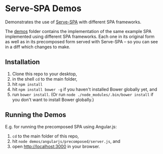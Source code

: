 # Serve-SPA Demos

Demonstrates the use of [Serve-SPA](https://github.com/analog-nico/serve-spa) with different SPA frameworks.

The [demos](demos/) folder contains the implementation of the same example SPA implemented using different SPA frameworks. Each one in its original form as well as in its precomposed form served with Serve-SPA – so you can see in a diff which changes to make.

## Installation

1. Clone this repo to your desktop,
2. in the shell `cd` to the main folder,
3. hit `npm install`
4. hit `npm install bower -g` if you haven't installed Bower globally yet, and
5. run `bower install`. (Or run `node ./node_modules/.bin/bower install` if you don't want to install Bower globally.)

## Running the Demos

E.g. for running the precomposed SPA using Angular.js:

1. `cd` to the main folder of this repo,
2. hit `node demos/angularjs/precomposed/server.js`, and
3. open [http://localhost:3000](http://localhost:3000) in your browser.